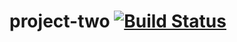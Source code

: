 # project-two [![Build Status](https://travis-ci.com/jkcdarunday/project-two.svg?token=hgQhLPiqw3aLTCCAKbdz&branch=master)](https://travis-ci.com/jkcdarunday/project-two)
